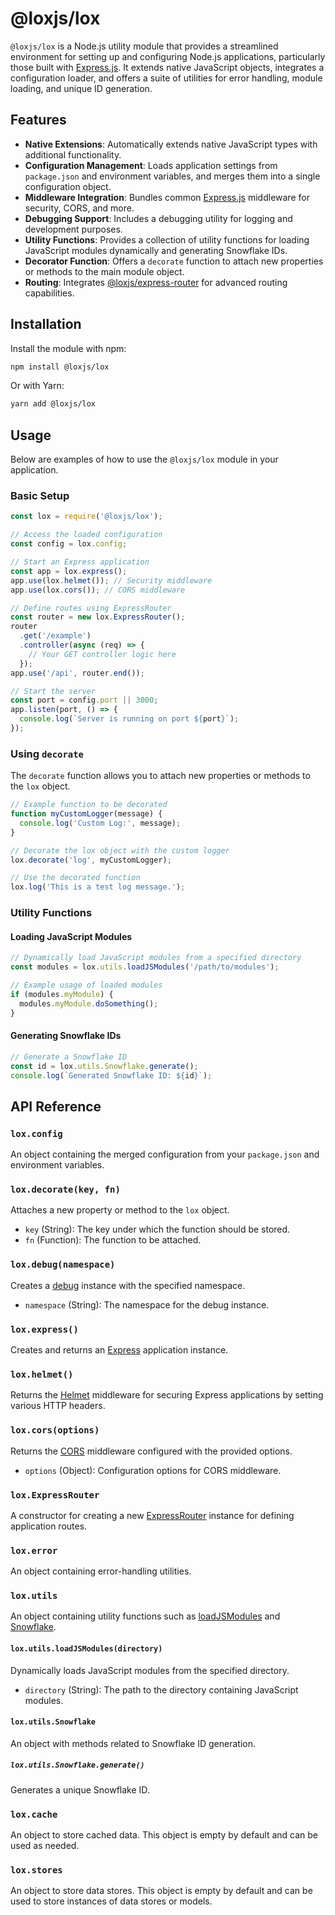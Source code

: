 # @loxjs/lox

`@loxjs/lox` is a Node.js utility module that provides a streamlined environment for setting up and configuring Node.js applications, particularly those built with [Express.js](https://www.npmjs.com/package/express). It extends native JavaScript objects, integrates a configuration loader, and offers a suite of utilities for error handling, module loading, and unique ID generation.

## Features

- **Native Extensions**: Automatically extends native JavaScript types with additional functionality.
- **Configuration Management**: Loads application settings from `package.json` and environment variables, and merges them into a single configuration object.
- **Middleware Integration**: Bundles common [Express.js](https://www.npmjs.com/package/express) middleware for security, CORS, and more.
- **Debugging Support**: Includes a debugging utility for logging and development purposes.
- **Utility Functions**: Provides a collection of utility functions for loading JavaScript modules dynamically and generating Snowflake IDs.
- **Decorator Function**: Offers a `decorate` function to attach new properties or methods to the main module object.
- **Routing**: Integrates [@loxjs/express-router](https://www.npmjs.com/package/@loxjs/express-router) for advanced routing capabilities.

## Installation

Install the module with npm:

```sh
npm install @loxjs/lox
```

Or with Yarn:

```sh
yarn add @loxjs/lox
```

## Usage

Below are examples of how to use the `@loxjs/lox` module in your application.

### Basic Setup

```javascript
const lox = require('@loxjs/lox');

// Access the loaded configuration
const config = lox.config;

// Start an Express application
const app = lox.express();
app.use(lox.helmet()); // Security middleware
app.use(lox.cors()); // CORS middleware

// Define routes using ExpressRouter
const router = new lox.ExpressRouter();
router
  .get('/example')
  .controller(async (req) => {
    // Your GET controller logic here
  });
app.use('/api', router.end());

// Start the server
const port = config.port || 3000;
app.listen(port, () => {
  console.log(`Server is running on port ${port}`);
});
```

### Using `decorate`

The `decorate` function allows you to attach new properties or methods to the `lox` object.

```javascript
// Example function to be decorated
function myCustomLogger(message) {
  console.log('Custom Log:', message);
}

// Decorate the lox object with the custom logger
lox.decorate('log', myCustomLogger);

// Use the decorated function
lox.log('This is a test log message.');
```

### Utility Functions

#### Loading JavaScript Modules

```javascript
// Dynamically load JavaScript modules from a specified directory
const modules = lox.utils.loadJSModules('/path/to/modules');

// Example usage of loaded modules
if (modules.myModule) {
  modules.myModule.doSomething();
}
```

#### Generating Snowflake IDs

```javascript
// Generate a Snowflake ID
const id = lox.utils.Snowflake.generate();
console.log(`Generated Snowflake ID: ${id}`);
```

## API Reference

### `lox.config`

An object containing the merged configuration from your `package.json` and environment variables.

### `lox.decorate(key, fn)`

Attaches a new property or method to the `lox` object.

- `key` (String): The key under which the function should be stored.
- `fn` (Function): The function to be attached.

### `lox.debug(namespace)`

Creates a [debug](https://www.npmjs.com/package/debug) instance with the specified namespace.

- `namespace` (String): The namespace for the debug instance.

### `lox.express()`

Creates and returns an [Express](https://www.npmjs.com/package/express) application instance.

### `lox.helmet()`

Returns the [Helmet](https://www.npmjs.com/package/helmet) middleware for securing Express applications by setting various HTTP headers.

### `lox.cors(options)`

Returns the [CORS](https://www.npmjs.com/package/cors) middleware configured with the provided options.

- `options` (Object): Configuration options for CORS middleware.

### `lox.ExpressRouter`

A constructor for creating a new [ExpressRouter](https://www.npmjs.com/package/@loxjs/express-router) instance for defining application routes.

### `lox.error`

An object containing error-handling utilities.

### `lox.utils`

An object containing utility functions such as [loadJSModules](https://www.npmjs.com/package/@loxjs/express-router) and [Snowflake](https://www.npmjs.com/package/@loxjs/snowflake).

#### `lox.utils.loadJSModules(directory)`

Dynamically loads JavaScript modules from the specified directory.

- `directory` (String): The path to the directory containing JavaScript modules.

#### `lox.utils.Snowflake`

An object with methods related to Snowflake ID generation.

##### `lox.utils.Snowflake.generate()`

Generates a unique Snowflake ID.

### `lox.cache`

An object to store cached data. This object is empty by default and can be used as needed.

### `lox.stores`

An object to store data stores. This object is empty by default and can be used to store instances of data stores or models.
